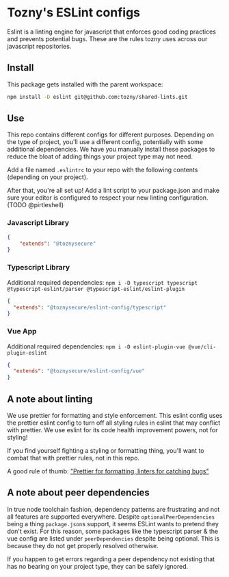 # Tozny's ESLint configs

Eslint is a linting engine for javascript that enforces good coding practices and prevents potential bugs. These are the rules tozny uses across our javascript repositories.

## Install
This package gets installed with the parent workspace:
```bash
npm install -D eslint git@github.com:tozny/shared-lints.git
```

## Use
This repo contains different configs for different purposes. Depending on the type of project, you'll use a different config, potentially with some additional dependencies. We have you manually install these packages to reduce the bloat of adding things your project type may not need.

Add a file named `.eslintrc` to your repo with the following contents (depending on your project).

After that, you're all set up! Add a lint script to your package.json and make sure your editor is configured to respect your new linting configuration. (TODO @pirtleshell)

### Javascript Library
```json
{
    "extends": "@toznysecure"
}
```

### Typescript Library
Additional required dependencies: `npm i -D typescript typescript @typescript-eslint/parser @typescript-eslint/eslint-plugin`

```json
{
  "extends": "@toznysecure/eslint-config/typescript"
}
```

### Vue App
Additional required dependencies: `npm i -D eslint-plugin-vue @vue/cli-plugin-eslint`

```json
{
  "extends": "@toznysecure/eslint-config/vue"
}
```

## A note about linting
We use prettier for formatting and style enforcement. This eslint config uses the prettier eslint config to turn off all styling rules in eslint that may conflict with prettier. We use eslint for its code health improvement powers, not for styling!

If you find yourself fighting a styling or formatting thing, you'll want to combat that with prettier rules, not in this repo.

A good rule of thumb: ["Prettier for formatting, linters for catching bugs"](https://prettier.io/docs/en/comparison.html)

## A note about peer dependencies
In true node toolchain fashion, dependency patterns are frustrating and not all features are supported everywhere. Despite `optionalPeerDependencies` being a thing `package.json`s support, it seems ESLint wants to pretend they don't exist. For this reason, some packages like the typescript parser & the vue config are listed under `peerDependencies` despite being optional. This is because they do not get properly resolved otherwise.

If you happen to get errors regarding a peer dependency not existing that has no bearing on your project type, they can be safely ignored.
